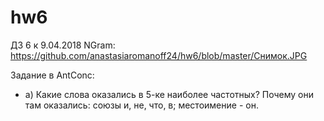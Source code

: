 # hw6
ДЗ 6 к 9.04.2018 
NGram:
https://github.com/anastasiaromanoff24/hw6/blob/master/Снимок.JPG




Задание в AntConc:
+ а) Какие слова оказались в 5-ке наиболее частотных? Почему они там оказались: союзы и, не, что, в; местоимение - он. 
